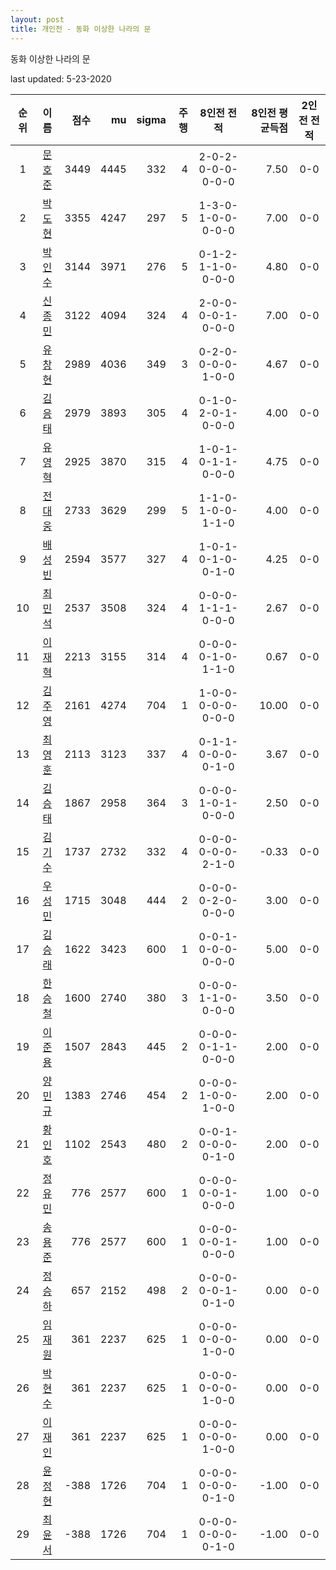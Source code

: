 ```yaml
---
layout: post
title: 개인전 - 동화 이상한 나라의 문
---
```


동화 이상한 나라의 문

last updated: 5-23-2020

| 순위 | 이름 | 점수 | mu | sigma | 주행 | 8인전 전적 | 8인전 평균득점 | 2인전 전적 |
|:---:|:---:|---:|---:|---:|---:|:---:|---:|:---:|
| 1 | [문호준](../munhojun) | 3449 | 4445 | 332 | 4 | 2-0-2-0-0-0-0-0-0 | 7.50 | 0-0 |
| 2 | [박도현](../bakdohyeon) | 3355 | 4247 | 297 | 5 | 1-3-0-1-0-0-0-0-0 | 7.00 | 0-0 |
| 3 | [박인수](../bakinsu) | 3144 | 3971 | 276 | 5 | 0-1-2-1-1-0-0-0-0 | 4.80 | 0-0 |
| 4 | [신종민](../shinjongmin) | 3122 | 4094 | 324 | 4 | 2-0-0-0-0-1-0-0-0 | 7.00 | 0-0 |
| 5 | [유창현](../yuchanghyeon) | 2989 | 4036 | 349 | 3 | 0-2-0-0-0-0-1-0-0 | 4.67 | 0-0 |
| 6 | [김응태](../gimeungtae) | 2979 | 3893 | 305 | 4 | 0-1-0-2-0-1-0-0-0 | 4.00 | 0-0 |
| 7 | [유영혁](../yuyeonghyeok) | 2925 | 3870 | 315 | 4 | 1-0-1-0-1-1-0-0-0 | 4.75 | 0-0 |
| 8 | [전대웅](../jeondaewoong) | 2733 | 3629 | 299 | 5 | 1-1-0-1-0-0-1-1-0 | 4.00 | 0-0 |
| 9 | [배성빈](../baeseongbin) | 2594 | 3577 | 327 | 4 | 1-0-1-0-1-0-0-1-0 | 4.25 | 0-0 |
| 10 | [최민석](../choiminseok) | 2537 | 3508 | 324 | 4 | 0-0-0-1-1-1-0-0-0 | 2.67 | 0-0 |
| 11 | [이재혁](../ijaehyeok) | 2213 | 3155 | 314 | 4 | 0-0-0-0-1-0-1-1-0 | 0.67 | 0-0 |
| 12 | [김주영](../gimjuyeong) | 2161 | 4274 | 704 | 1 | 1-0-0-0-0-0-0-0-0 | 10.00 | 0-0 |
| 13 | [최영훈](../choiyeonghun) | 2113 | 3123 | 337 | 4 | 0-1-1-0-0-0-0-1-0 | 3.67 | 0-0 |
| 14 | [김승태](../gimseungtae) | 1867 | 2958 | 364 | 3 | 0-0-0-1-0-1-0-0-0 | 2.50 | 0-0 |
| 15 | [김기수](../gimgisu) | 1737 | 2732 | 332 | 4 | 0-0-0-0-0-0-2-1-0 | -0.33 | 0-0 |
| 16 | [우성민](../useongmin) | 1715 | 3048 | 444 | 2 | 0-0-0-0-2-0-0-0-0 | 3.00 | 0-0 |
| 17 | [김승래](../gimseungrae) | 1622 | 3423 | 600 | 1 | 0-0-1-0-0-0-0-0-0 | 5.00 | 0-0 |
| 18 | [한승철](../hanseungcheol) | 1600 | 2740 | 380 | 3 | 0-0-0-1-1-0-0-0-0 | 3.50 | 0-0 |
| 19 | [이준용](../ijunyong) | 1507 | 2843 | 445 | 2 | 0-0-0-0-1-1-0-0-0 | 2.00 | 0-0 |
| 20 | [양민규](../yangmingyu) | 1383 | 2746 | 454 | 2 | 0-0-0-1-0-0-1-0-0 | 2.00 | 0-0 |
| 21 | [황인호](../hwanginho) | 1102 | 2543 | 480 | 2 | 0-0-1-0-0-0-0-1-0 | 2.00 | 0-0 |
| 22 | [정유민](../jeongyumin) | 776 | 2577 | 600 | 1 | 0-0-0-0-0-1-0-0-0 | 1.00 | 0-0 |
| 23 | [송용준](../songyongjun) | 776 | 2577 | 600 | 1 | 0-0-0-0-0-1-0-0-0 | 1.00 | 0-0 |
| 24 | [정승하](../jeongseungha) | 657 | 2152 | 498 | 2 | 0-0-0-0-0-1-0-1-0 | 0.00 | 0-0 |
| 25 | [임재원](../imjaewon) | 361 | 2237 | 625 | 1 | 0-0-0-0-0-0-1-0-0 | 0.00 | 0-0 |
| 26 | [박현수](../bakhyeonsu) | 361 | 2237 | 625 | 1 | 0-0-0-0-0-0-1-0-0 | 0.00 | 0-0 |
| 27 | [이재인](../ijaein) | 361 | 2237 | 625 | 1 | 0-0-0-0-0-0-1-0-0 | 0.00 | 0-0 |
| 28 | [윤정현](../yunjeonghyeon) | -388 | 1726 | 704 | 1 | 0-0-0-0-0-0-0-1-0 | -1.00 | 0-0 |
| 29 | [최윤서](../choiyunseo) | -388 | 1726 | 704 | 1 | 0-0-0-0-0-0-0-1-0 | -1.00 | 0-0 |

